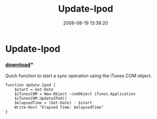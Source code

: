 ﻿---
pid:            537
parent:         0
children:       
poster:         halr9000
title:          Update-Ipod
date:           2008-08-19 13:38:20
format:         posh
---

# Update-Ipod

### [download](537.ps1)"

Quick function to start a sync operation using the iTunes COM object.

```posh
function Update-Ipod {
	$start = Get-Date
	$iTunesCOM = New-Object -comObject iTunes.Application
	$iTunesCOM.UpdateIPod()
	$elapsedTime = (Get-Date) - $start
	Write-Host "Elapsed Time: $elapsedTime"
}
```
